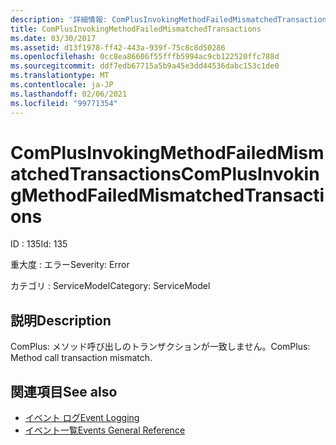 ```yaml
---
description: '詳細情報: ComPlusInvokingMethodFailedMismatchedTransactions'
title: ComPlusInvokingMethodFailedMismatchedTransactions
ms.date: 03/30/2017
ms.assetid: d13f1978-ff42-443a-939f-75c8c8d50286
ms.openlocfilehash: 0cc8ea86606f55fffb5994ac9cb122520ffc788d
ms.sourcegitcommit: ddf7edb67715a5b9a45e3dd44536dabc153c1de0
ms.translationtype: MT
ms.contentlocale: ja-JP
ms.lasthandoff: 02/06/2021
ms.locfileid: "99771354"
---
```

# <a name="complusinvokingmethodfailedmismatchedtransactions"></a><span data-ttu-id="c274f-103">ComPlusInvokingMethodFailedMismatchedTransactions</span><span class="sxs-lookup"><span data-stu-id="c274f-103">ComPlusInvokingMethodFailedMismatchedTransactions</span></span>

<span data-ttu-id="c274f-104">ID : 135</span><span class="sxs-lookup"><span data-stu-id="c274f-104">Id: 135</span></span>  
  
 <span data-ttu-id="c274f-105">重大度 : エラー</span><span class="sxs-lookup"><span data-stu-id="c274f-105">Severity: Error</span></span>  
  
 <span data-ttu-id="c274f-106">カテゴリ : ServiceModel</span><span class="sxs-lookup"><span data-stu-id="c274f-106">Category: ServiceModel</span></span>  
  
## <a name="description"></a><span data-ttu-id="c274f-107">説明</span><span class="sxs-lookup"><span data-stu-id="c274f-107">Description</span></span>  

 <span data-ttu-id="c274f-108">ComPlus: メソッド呼び出しのトランザクションが一致しません。</span><span class="sxs-lookup"><span data-stu-id="c274f-108">ComPlus: Method call transaction mismatch.</span></span>  
  
## <a name="see-also"></a><span data-ttu-id="c274f-109">関連項目</span><span class="sxs-lookup"><span data-stu-id="c274f-109">See also</span></span>

- [<span data-ttu-id="c274f-110">イベント ログ</span><span class="sxs-lookup"><span data-stu-id="c274f-110">Event Logging</span></span>](index.md)
- [<span data-ttu-id="c274f-111">イベント一覧</span><span class="sxs-lookup"><span data-stu-id="c274f-111">Events General Reference</span></span>](events-general-reference.md)
